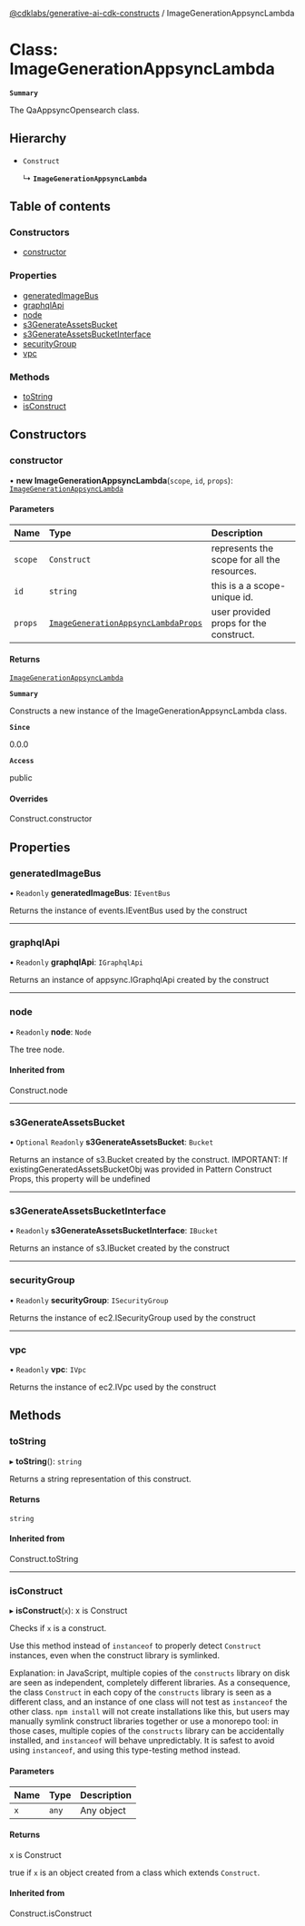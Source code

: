 [@cdklabs/generative-ai-cdk-constructs](../README.md) / ImageGenerationAppsyncLambda

# Class: ImageGenerationAppsyncLambda

**`Summary`**

The QaAppsyncOpensearch class.

## Hierarchy

- `Construct`

  ↳ **`ImageGenerationAppsyncLambda`**

## Table of contents

### Constructors

- [constructor](ImageGenerationAppsyncLambda.md#constructor)

### Properties

- [generatedImageBus](ImageGenerationAppsyncLambda.md#generatedimagebus)
- [graphqlApi](ImageGenerationAppsyncLambda.md#graphqlapi)
- [node](ImageGenerationAppsyncLambda.md#node)
- [s3GenerateAssetsBucket](ImageGenerationAppsyncLambda.md#s3generateassetsbucket)
- [s3GenerateAssetsBucketInterface](ImageGenerationAppsyncLambda.md#s3generateassetsbucketinterface)
- [securityGroup](ImageGenerationAppsyncLambda.md#securitygroup)
- [vpc](ImageGenerationAppsyncLambda.md#vpc)

### Methods

- [toString](ImageGenerationAppsyncLambda.md#tostring)
- [isConstruct](ImageGenerationAppsyncLambda.md#isconstruct)

## Constructors

### constructor

• **new ImageGenerationAppsyncLambda**(`scope`, `id`, `props`): [`ImageGenerationAppsyncLambda`](ImageGenerationAppsyncLambda.md)

#### Parameters

| Name | Type | Description |
| :------ | :------ | :------ |
| `scope` | `Construct` | represents the scope for all the resources. |
| `id` | `string` | this is a a scope-unique id. |
| `props` | [`ImageGenerationAppsyncLambdaProps`](../interfaces/ImageGenerationAppsyncLambdaProps.md) | user provided props for the construct. |

#### Returns

[`ImageGenerationAppsyncLambda`](ImageGenerationAppsyncLambda.md)

**`Summary`**

Constructs a new instance of the ImageGenerationAppsyncLambda class.

**`Since`**

0.0.0

**`Access`**

public

#### Overrides

Construct.constructor

## Properties

### generatedImageBus

• `Readonly` **generatedImageBus**: `IEventBus`

Returns the instance of events.IEventBus used by the construct

___

### graphqlApi

• `Readonly` **graphqlApi**: `IGraphqlApi`

Returns an instance of appsync.IGraphqlApi created by the construct

___

### node

• `Readonly` **node**: `Node`

The tree node.

#### Inherited from

Construct.node

___

### s3GenerateAssetsBucket

• `Optional` `Readonly` **s3GenerateAssetsBucket**: `Bucket`

Returns an instance of s3.Bucket created by the construct.
IMPORTANT: If existingGeneratedAssetsBucketObj was provided in Pattern Construct Props,
this property will be undefined

___

### s3GenerateAssetsBucketInterface

• `Readonly` **s3GenerateAssetsBucketInterface**: `IBucket`

Returns an instance of s3.IBucket created by the construct

___

### securityGroup

• `Readonly` **securityGroup**: `ISecurityGroup`

Returns the instance of ec2.ISecurityGroup used by the construct

___

### vpc

• `Readonly` **vpc**: `IVpc`

Returns the instance of ec2.IVpc used by the construct

## Methods

### toString

▸ **toString**(): `string`

Returns a string representation of this construct.

#### Returns

`string`

#### Inherited from

Construct.toString

___

### isConstruct

▸ **isConstruct**(`x`): x is Construct

Checks if `x` is a construct.

Use this method instead of `instanceof` to properly detect `Construct`
instances, even when the construct library is symlinked.

Explanation: in JavaScript, multiple copies of the `constructs` library on
disk are seen as independent, completely different libraries. As a
consequence, the class `Construct` in each copy of the `constructs` library
is seen as a different class, and an instance of one class will not test as
`instanceof` the other class. `npm install` will not create installations
like this, but users may manually symlink construct libraries together or
use a monorepo tool: in those cases, multiple copies of the `constructs`
library can be accidentally installed, and `instanceof` will behave
unpredictably. It is safest to avoid using `instanceof`, and using
this type-testing method instead.

#### Parameters

| Name | Type | Description |
| :------ | :------ | :------ |
| `x` | `any` | Any object |

#### Returns

x is Construct

true if `x` is an object created from a class which extends `Construct`.

#### Inherited from

Construct.isConstruct
